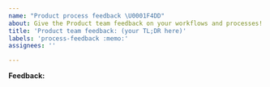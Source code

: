 ```yaml
---
name: "Product process feedback \U0001F4DD"
about: Give the Product team feedback on your workflows and processes!
title: 'Product team feedback: (your TL;DR here)'
labels: 'process-feedback :memo:'
assignees: ''

---
```


**Feedback:**
